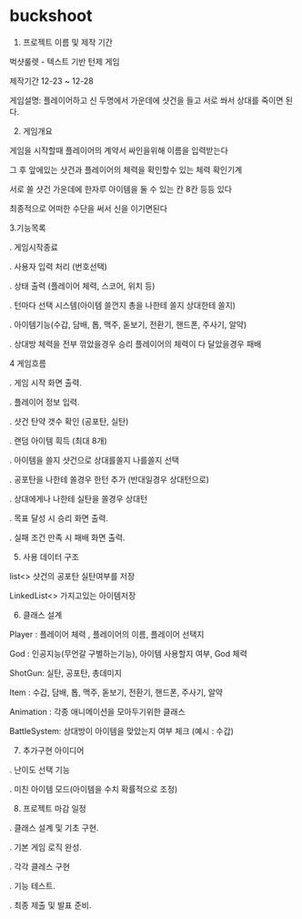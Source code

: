 # buckshoot
 
1. 프로젝트 이름 및 제작 기간

벅샷룰렛 - 텍스트 기반 턴제 게임

제작기간 12-23 ~ 12-28 

게임설명: 플레이어하고 신 두명에서 가운데에 샷건을 들고 서로 쏴서 상대를 죽이면 된다.

2. 게임개요 

게임을 시작할때 플레이어의 계약서 싸인을위해 이름을 입력받는다

그 후 앞에있는 샷건과 플레이어의 체력을 확인할수 있는 체력 확인기계

서로 쏠 샷건 가운데에 한자루 아이템을 둘 수 있는 칸 8칸 등등 있다

최종적으로 어떠한 수단을 써서 신을 이기면된다

3.기능목록 

. 게임시작종료 

. 사용자 입력 처리 (번호선택)

. 상태 출력 (플레이어 체력, 스코어, 위치 등)

. 턴마다 선택 시스템(아이템 쓸껀지 총을 나한테 쏠지 상대한테 쏠지)

. 아이템기능(수갑, 담배, 톱, 맥주, 돋보기, 전환기, 핸드폰, 주사기, 알약)

. 상대방 체력을 전부 깎았을경우 승리 플레이어의 체력이 다 달았을경우 패배


4 게임흐름

. 게임 시작 화면 출력.

. 플레이어 정보 입력.

. 샷건 탄약 갯수 확인 (공포탄, 실탄)

. 랜덤 아이템 흭득 (최대 8개)

. 아이템을 쓸지 샷건으로 상대를쏠지 나를쏠지 선택

. 공포탄을 나한테 쏠경우 한턴 추가 (반대일경우 상대턴으로)

. 상대에게나 나한테 실탄을 쏠경우 상대턴

. 목표 달성 시 승리 화면 출력.

. 실패 조건 만족 시 패배 화면 출력.

5. 사용 데이터 구조

list<> 샷건의 공포탄 실탄여부를 저장 

LinkedList<> 가지고있는 아이템저장 

6. 클래스 설계

Player : 플레이어 체력 , 플레이어의 이름, 플레이어 선택지

God : 인공지능(무언갈 구별하는기능), 아이템 사용할지 여부, God 체력

ShotGun: 실탄, 공포탄, 총데미지 

Item : 수갑, 담배, 톱, 맥주, 돋보기, 전환기, 핸드폰, 주사기, 알약

Animation : 각종 애니메이션을 모아두기위한 클래스

BattleSystem: 상대방이 아이템을 맞았는지 여부 체크 (예시 : 수갑)

7. 추가구현 아이디어 

. 난이도 선택 기능

. 미친 아이템 모드(아이템을 수치 확률적으로 조정)

8. 프로젝트 마감 일정

. 클래스 설계 및 기초 구현.

. 기본 게임 로직 완성.

. 각각 클레스 구현

. 기능 테스트.

. 최종 제출 및 발표 준비.

